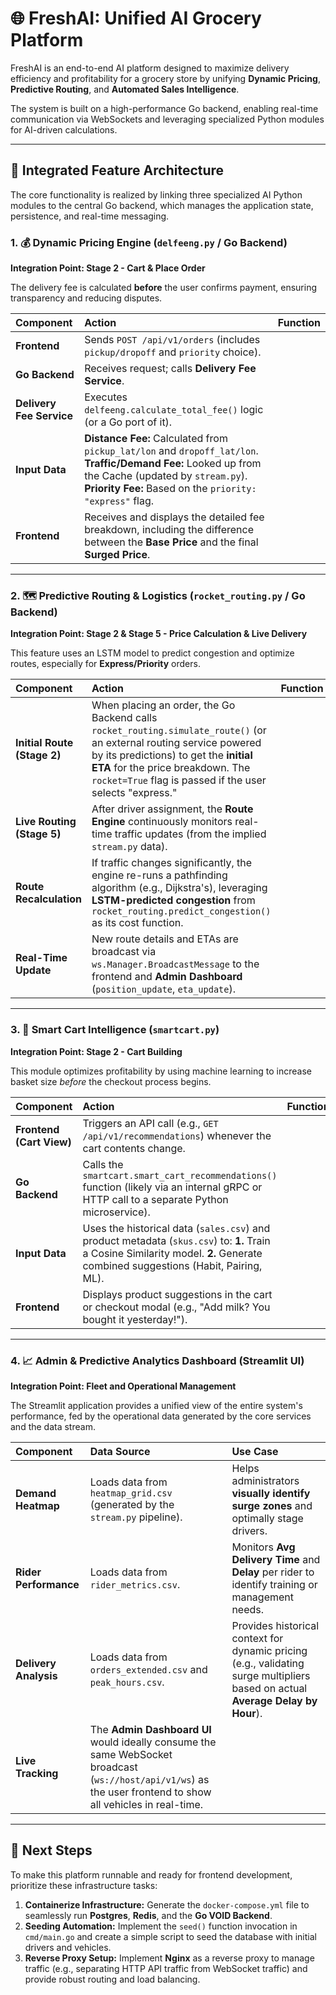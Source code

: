 # 🌐 FreshAI: Unified AI Grocery Platform

FreshAI is an end-to-end AI platform designed to maximize delivery efficiency and profitability for a grocery store by unifying **Dynamic Pricing**, **Predictive Routing**, and **Automated Sales Intelligence**.

The system is built on a high-performance Go backend, enabling real-time communication via WebSockets and leveraging specialized Python modules for AI-driven calculations.

---

## 🧠 Integrated Feature Architecture

The core functionality is realized by linking three specialized AI Python modules to the central Go backend, which manages the application state, persistence, and real-time messaging.

### 1. 💰 Dynamic Pricing Engine (`delfeeng.py` / Go Backend)

**Integration Point: Stage 2 - Cart & Place Order**

The delivery fee is calculated **before** the user confirms payment, ensuring transparency and reducing disputes.

| Component | Action | Function |
| :--- | :--- | :--- |
| **Frontend** | Sends `POST /api/v1/orders` (includes `pickup/dropoff` and `priority` choice). |
| **Go Backend** | Receives request; calls **Delivery Fee Service**. |
| **Delivery Fee Service** | Executes `delfeeng.calculate_total_fee()` logic (or a Go port of it). |
| **Input Data** | **Distance Fee:** Calculated from `pickup_lat/lon` and `dropoff_lat/lon`. **Traffic/Demand Fee:** Looked up from the Cache (updated by `stream.py`). **Priority Fee:** Based on the `priority: "express"` flag. |
| **Frontend** | Receives and displays the detailed fee breakdown, including the difference between the **Base Price** and the final **Surged Price**. |

---

### 2. 🗺️ Predictive Routing & Logistics (`rocket_routing.py` / Go Backend)

**Integration Point: Stage 2 & Stage 5 - Price Calculation & Live Delivery**

This feature uses an LSTM model to predict congestion and optimize routes, especially for **Express/Priority** orders.

| Component | Action | Function |
| :--- | :--- | :--- |
| **Initial Route (Stage 2)** | When placing an order, the Go Backend calls `rocket_routing.simulate_route()` (or an external routing service powered by its predictions) to get the **initial ETA** for the price breakdown. The `rocket=True` flag is passed if the user selects "express." |
| **Live Routing (Stage 5)** | After driver assignment, the **Route Engine** continuously monitors real-time traffic updates (from the implied `stream.py` data). |
| **Route Recalculation** | If traffic changes significantly, the engine re-runs a pathfinding algorithm (e.g., Dijkstra's), leveraging **LSTM-predicted congestion** from `rocket_routing.predict_congestion()` as its cost function. |
| **Real-Time Update** | New route details and ETAs are broadcast via `ws.Manager.BroadcastMessage` to the frontend and **Admin Dashboard** (`position_update`, `eta_update`). |

---

### 3. 🛒 Smart Cart Intelligence (`smartcart.py`)

**Integration Point: Stage 2 - Cart Building**

This module optimizes profitability by using machine learning to increase basket size *before* the checkout process begins.

| Component | Action | Function |
| :--- | :--- | :--- |
| **Frontend (Cart View)** | Triggers an API call (e.g., `GET /api/v1/recommendations`) whenever the cart contents change. |
| **Go Backend** | Calls the `smartcart.smart_cart_recommendations()` function (likely via an internal gRPC or HTTP call to a separate Python microservice). |
| **Input Data** | Uses the historical data (`sales.csv`) and product metadata (`skus.csv`) to: **1.** Train a Cosine Similarity model. **2.** Generate combined suggestions (Habit, Pairing, ML). |
| **Frontend** | Displays product suggestions in the cart or checkout modal (e.g., "Add milk? You bought it yesterday!"). |

---

### 4. 📈 Admin & Predictive Analytics Dashboard (Streamlit UI)

**Integration Point: Fleet and Operational Management**

The Streamlit application provides a unified view of the entire system's performance, fed by the operational data generated by the core services and the data stream.

| Component | Data Source | Use Case |
| :--- | :--- | :--- |
| **Demand Heatmap** | Loads data from `heatmap_grid.csv` (generated by the `stream.py` pipeline). | Helps administrators **visually identify surge zones** and optimally stage drivers. |
| **Rider Performance** | Loads data from `rider_metrics.csv`. | Monitors **Avg Delivery Time** and **Delay** per rider to identify training or management needs. |
| **Delivery Analysis** | Loads data from `orders_extended.csv` and `peak_hours.csv`. | Provides historical context for dynamic pricing (e.g., validating surge multipliers based on actual **Average Delay by Hour**). |
| **Live Tracking** | The **Admin Dashboard UI** would ideally consume the same WebSocket broadcast (`ws://host/api/v1/ws`) as the user frontend to show all vehicles in real-time. |

---

## 🚀 Next Steps

To make this platform runnable and ready for frontend development, prioritize these infrastructure tasks:

1.  **Containerize Infrastructure:** Generate the `docker-compose.yml` file to seamlessly run **Postgres**, **Redis**, and the **Go VOID Backend**.
2.  **Seeding Automation:** Implement the `seed()` function invocation in `cmd/main.go` and create a simple script to seed the database with initial drivers and vehicles.
3.  **Reverse Proxy Setup:** Implement **Nginx** as a reverse proxy to manage traffic (e.g., separating HTTP API traffic from WebSocket traffic) and provide robust routing and load balancing.
